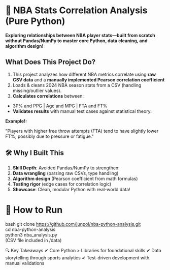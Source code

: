 # 🏀 NBA Stats Correlation Analysis (Pure Python)
**Exploring relationships between NBA player stats—built from scratch without Pandas/NumPy to master core Python, data cleaning, and algorithm design!**  
## What Does This Project Do?
1. This project analyzes how different NBA metrics correlate using **raw CSV data**  and a **manually implemented Pearson correlation coefficient**
2. Loads & cleans 2024 NBA season stats from a CSV (handling missing/outlier values).
3. **Calculates correlations**  between:
- 3P% and PPG | Age and MPG | FTA and FT%
- **Validates results** with manual test cases against statistical theory.

**Example!:**

"Players with higher free throw attempts (FTA) tend to have slightly lower FT%, possibly due to pressure or fatigue."

## 🛠️ Why I Built This
1. **Skill Depth**: Avoided Pandas/NumPy to strengthen:
2. **Data wrangling** (parsing raw CSVs, type handling)
3. **Algorithm design** (Pearson coefficient from math formulas)
4. **Testing rigor** (edge cases for correlation logic)
5. **Showcase**: Clean, modular Python with real-world data!

# 🚀 How to Run
bash
git clone https://github.com/junpol/nba-python-analysis.git  
cd nba-python-analysis  
python3 nba_analysis.py  
(CSV file included in /data)

🔍 Key Takeaways
✔ Core Python > Libraries for foundational skills
✔ Data storytelling through sports analytics
✔ Test-driven development with manual validations

